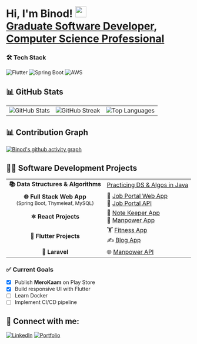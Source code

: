 <h1>Hi, I'm Binod! <img src="https://media.giphy.com/media/hvRJCLFzcasrR4ia7z/giphy.gif" width="30px"/> <br/><a href="https://github.com/binodcoder">Graduate Software Developer</a>, <a href="https://www.linkedin.com/in/binodcoder/">Computer Science Professional</a></h1>







### 🛠️ Tech Stack
![Flutter](https://img.shields.io/badge/Flutter-%2302569B.svg?style=for-the-badge&logo=Flutter&logoColor=white)
![Spring Boot](https://img.shields.io/badge/Spring_Boot-6DB33F?style=for-the-badge&logo=spring&logoColor=white)
![AWS](https://img.shields.io/badge/AWS-%23FF9900.svg?style=for-the-badge&logo=amazon-aws&logoColor=white)



## 📊 GitHub Stats  

<div align="center">

<table>
  <tr>
    <td>
      <img src="https://github-readme-stats.vercel.app/api?username=binodcoder&show_icons=true&theme=radical" alt="GitHub Stats" />
    </td>
    <td>
      <img src="https://github-readme-streak-stats.herokuapp.com/?user=binodcoder&theme=radical" alt="GitHub Streak" />
    </td>
    <td>
      <img src="https://github-readme-stats.vercel.app/api/top-langs/?username=binodcoder&layout=compact&theme=radical" alt="Top Languages" />
    </td>
  </tr>
</table>

</div>



 

## 📊 Contribution Graph  

[![Binod's github activity graph](https://github-readme-activity-graph.vercel.app/graph?username=binodcoder&bg_color=0d1117&color=ffffff&line=5BCDEC&point=FFFFFF&area=true&hide_border=true)](https://github.com/binodcoder)




## 👨‍💻 Software Development Projects  

<table>
  <tr>
    <td align="center"><b>📚 Data Structures & Algorithms</b></td>
    <td>
      <a href="https://github.com/binodcoder/core_java">Practicing DS & Algos in Java</a>
    </td>
  </tr>

  <tr>
    <td align="center"><b>🌐 Full Stack Web App</b><br><sub>(Spring Boot, Thymeleaf, MySQL)</sub></td>
    <td>
      🔗 <a href="https://github.com/binodcoder/7cs106_merokaam_web">Job Portal Web App</a><br>
      🔗 <a href="https://github.com/binodcoder/7cs106_merokaam_api">Job Portal API</a>
    </td>
  </tr>

  <tr>
    <td align="center"><b>⚛️ React Projects</b></td>
    <td>
      📝 <a href="https://github.com/binodcoder/keeper-app">Note Keeper App</a><br>
      🏢 <a href="https://github.com/binodcoder/7CC005_react_merokam">Manpower App</a>
    </td>
  </tr>

  <tr>
    <td align="center"><b>📱 Flutter Projects</b></td>
    <td>
      🏋️ <a href="https://github.com/binodcoder/7cc002_fitness_app">Fitness App</a><br>
      ✍️ <a href="https://github.com/binodcoder/7cc012_coursework">Blog App</a>
    </td>
  </tr>

  <tr>
    <td align="center"><b>🎯 Laravel</b></td>
    <td>
      🌐 <a href="https://github.com/binodcoder/7cc005_laravel_merokam_api">Manpower API</a>
    </td>
  </tr>
</table>

### ✅ Current Goals
- [x] Publish **MeroKaam** on Play Store
- [x] Build responsive UI with Flutter
- [ ] Learn Docker
- [ ] Implement CI/CD pipeline

<h2> 🤳 Connect with me:</h2>

[![LinkedIn](https://img.shields.io/badge/LinkedIn-blue?style=for-the-badge&logo=linkedin)](https://linkedin.com/in/YOURUSERNAME)
[![Portfolio](https://img.shields.io/badge/Portfolio-%23000000.svg?style=for-the-badge&logo=firefox&logoColor=white)](https://yourportfolio.com)



 

<!--
**binodcoder/binodcoder** is a ✨ _special_ ✨ repository because its `README.md` (this file) appears on your GitHub profile.

Here are some ideas to get you started:

- 🔭 I’m currently working on ...
- 🌱 I’m currently learning ...
- 👯 I’m looking to collaborate on ...
- 🤔 I’m looking for help with ...
- 💬 Ask me about ...
- 📫 How to reach me: ...
- 😄 Pronouns: ...
- ⚡ Fun fact: ...
-->
